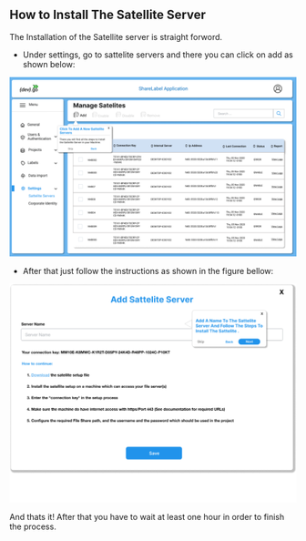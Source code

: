 ## How to Install The Satellite Server

The Installation of the Satellite server is straight forword.

- Under settings, go to sattelite servers and there you can click on add as shown below:

![Add Satellite server](../images/admin/19.png)

- After that just follow the instructions as shown in the figure bellow:

![Image of how to create a tenant](../images/admin/20.png)

And thats it! After that you have to wait at least one hour in order to finish the process.
